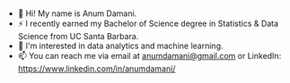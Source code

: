 ### 

- 👋 Hi! My name is Anum Damani.
- ⚡ I recently earned my Bachelor of Science degree in Statistics & Data Science from UC Santa Barbara.
- 🌱 I'm interested in data analytics and machine learning.
- 📫 You can reach me via email at anumdamani@gmail.com or LinkedIn: https://www.linkedin.com/in/anumdamani/



<!--
**anumdamani/anumdamani** is a ✨ _special_ ✨ repository because its `README.md` (this file) appears on your GitHub profile.

Here are some ideas to get you started:

- 🔭 I’m currently working on ...
- 🌱 I’m currently learning ...
- 👯 I’m looking to collaborate on ...
- 🤔 I’m looking for help with ...
- 💬 Ask me about ...

- 😄 Pronouns: ...
- ⚡ Fun fact: ...
-->
